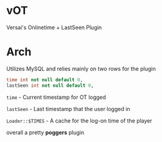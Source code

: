 # vOT

Versai's Onlinetime + LastSeen Plugin

# Arch

Utilizes MySQL and relies mainly on two rows for the plugin
```sql
time int not null default 0,
lastSeen int not null default 0,
```

`time` - Current timestamp for OT logged

`lastSeen` - Last timestamp that the user logged in

`Loader::$TIMES` - A cache for the log-on time of the player

overall a pretty __poggers__ plugin